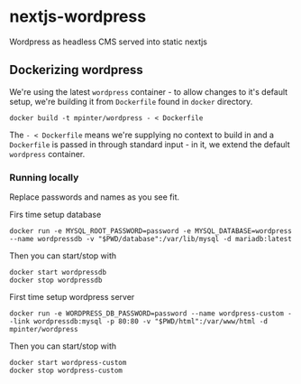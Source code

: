 # nextjs-wordpress

Wordpress as headless CMS served into static nextjs

## Dockerizing wordpress

We're using the latest `wordpress` container - to allow changes to it's default setup, we're building it from `Dockerfile` found in `docker` directory.

```
docker build -t mpinter/wordpress - < Dockerfile
```

The `- < Dockerfile` means we're supplying no context to build in and a `Dockerfile` is passed in through standard input - in it, we extend the default `wordpress` container.

### Running locally

Replace passwords and names as you see fit.

Firs time setup database

```
docker run -e MYSQL_ROOT_PASSWORD=password -e MYSQL_DATABASE=wordpress --name wordpressdb -v "$PWD/database":/var/lib/mysql -d mariadb:latest
```

Then you can start/stop with

```
docker start wordpressdb
docker stop wordpressdb
```

First time setup wordpress server

```
docker run -e WORDPRESS_DB_PASSWORD=password --name wordpress-custom --link wordpressdb:mysql -p 80:80 -v "$PWD/html":/var/www/html -d mpinter/wordpress
```

Then you can start/stop with

```
docker start wordpress-custom
docker stop wordpress-custom
```
